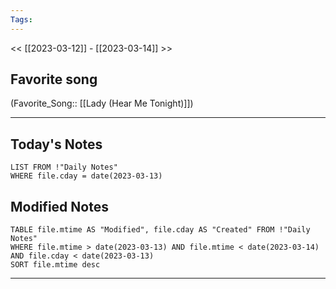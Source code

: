 ```yaml
---
Tags:
---
```

<< [[2023-03-12]] - [[2023-03-14]] >>
## Favorite song
(Favorite_Song:: [[Lady (Hear Me Tonight)]])

___
## Today's Notes
```dataview
LIST FROM !"Daily Notes"
WHERE file.cday = date(2023-03-13)
```
## Modified Notes
```dataview
TABLE file.mtime AS "Modified", file.cday AS "Created" FROM !"Daily Notes" 
WHERE file.mtime > date(2023-03-13) AND file.mtime < date(2023-03-14) AND file.cday < date(2023-03-13)
SORT file.mtime desc
```
___
